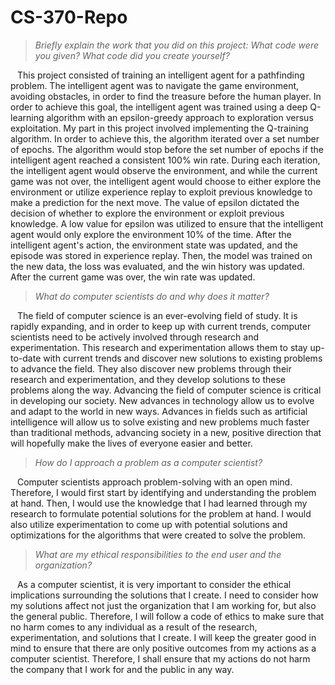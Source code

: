 # CS-370-Repo

> *Briefly explain the work that you did on this project: What code were you given? What code did you create yourself?*

&ensp; This project consisted of training an intelligent agent for a pathfinding problem. The intelligent agent was to navigate the game environment, avoiding obstacles, in order to find the treasure before the human player. In order to achieve this goal, the intelligent agent was trained using a deep Q-learning algorithm with an epsilon-greedy approach to exploration versus exploitation. My part in this project involved implementing the Q-training algorithm. In order to achieve this, the algorithm iterated over a set number of epochs. The algorithm would stop before the set number of epochs if the intelligent agent reached a consistent 100% win rate. During each iteration, the intelligent agent would observe the environment, and while the current game was not over, the intelligent agent would choose to either explore the environment or utilize experience replay to exploit previous knowledge to make a prediction for the next move. The value of epsilon dictated the decision of whether to explore the environment or exploit previous knowledge. A low value for epsilon was utilized to ensure that the intelligent agent would only explore the environment 10% of the time. After the intelligent agent's action, the environment state was updated, and the episode was stored in experience replay. Then, the model was trained on the new data, the loss was evaluated, and the win history was updated. After the current game was over, the win rate was updated.

> *What do computer scientists do and why does it matter?*

&ensp; The field of computer science is an ever-evolving field of study. It is rapidly expanding, and in order to keep up with current trends, computer scientists need to be actively involved through research and experimentation. This research and experimentation allows them to stay up-to-date with current trends and discover new solutions to existing problems to advance the field. They also discover new problems through their research and experimentation, and they develop solutions to these problems along the way. Advancing the field of computer science is critical in developing our society. New advances in technology allow us to evolve and adapt to the world in new ways. Advances in fields such as artificial intelligence will allow us to solve existing and new problems much faster than traditional methods, advancing society in a new, positive direction that will hopefully make the lives of everyone easier and better.

> *How do I approach a problem as a computer scientist?*

&ensp; Computer scientists approach problem-solving with an open mind. Therefore, I would first start by identifying and understanding the problem at hand. Then, I would use the knowledge that I had learned through my research to formulate potential solutions for the problem at hand. I would also utilize experimentation to come up with potential solutions and optimizations for the algorithms that were created to solve the problem.

> *What are my ethical responsibilities to the end user and the organization?*

&ensp; As a computer scientist, it is very important to consider the ethical implications surrounding the solutions that I create. I need to consider how my solutions affect not just the organization that I am working for, but also the general public. Therefore, I will follow a code of ethics to make sure that no harm comes to any individual as a result of the research, experimentation, and solutions that I create. I will keep the greater good in mind to ensure that there are only positive outcomes from my actions as a computer scientist. Therefore, I shall ensure that my actions do not harm the company that I work for and the public in any way.
